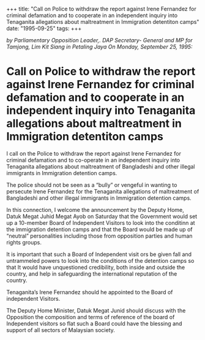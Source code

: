 +++ 
title: "Call on Police to withdraw the report against Irene Fernandez for criminal defamation and to cooperate in an independent inquiry into Tenaganita allegations about maltreatment in Immigration detentiton camps"
date: "1995-09-25"
tags:
+++

_by Parliamentary Opposition Leader,. DAP Secretary- General and MP for Tamjong, Lim Kit Siang in Petaling Jaya On Monday, September 25, 1995:_ 

# Call on Police to withdraw the report against Irene Fernandez for criminal defamation and to cooperate in an independent inquiry into Tenaganita allegations about maltreatment in Immigration detentiton camps 

I call on the Police to withdraw the report against Irene Fernandez for criminal defamation and to co-operate in an independent inquiry into Tenaganita allegations about maltreatment of Bangladeshi and other illegal immigrants in Immigration detention camps. </u>

The police should not be seen as a “bully” or vengeful in wanting to persecute Irene Fernandez for the Tenaganita allegations of maltreatment of Bangladeshi and other illegal immigrants in Immigration detention camps. 

In this connection, I welcome the announcement by the Deputy Home, Datuk Megat Juhid Megat Ayob on Saturday that the Government would set up a 10-member Board of Independent Visitors to look into the conditinn at the immigration detention camps and that the Board would be made up of “neutral” personalities including those from opposition parties and human rights groups. 

It is important that such a Board of Independent visit ors be given fall and untrammeled powers to look into the conditions of the detention camps so that It would have unquestioned credibility, both inside and outside the country, and help in safeguarding the international reputation of the country. 

Tenaganita’s Irene Fernandez should he appointed to the Board of independent Visitors. 

The Deputy Home Minister, Datuk Megat Junid should discuss with the Opposition the composition and terms of reference of the board of Independent visitors so flat such a Board could have the blessing and support of all sectors of Malaysian society. 
 
